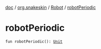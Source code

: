 [doc](../../index.md) / [org.snakeskin](../index.md) / [Robot](index.md) / [robotPeriodic](./robot-periodic.md)

# robotPeriodic

`fun robotPeriodic(): `[`Unit`](https://kotlinlang.org/api/latest/jvm/stdlib/kotlin/-unit/index.html)